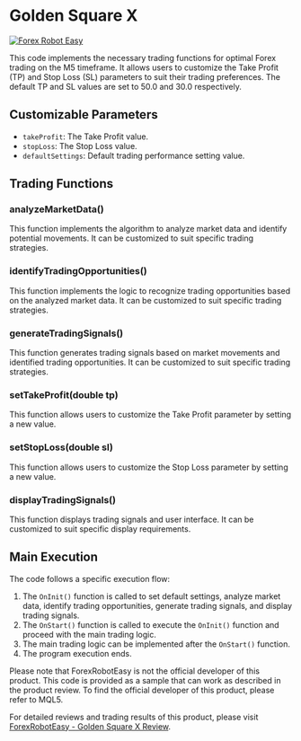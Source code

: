 # Golden Square X

[![Forex Robot Easy](https://forexroboteasy.com/forex-robot-review/golden-square-x-review-user-friendly-forex-software-for-optimal-trading/)](https://forexroboteasy.com/forex-robot-review/golden-square-x-review-user-friendly-forex-software-for-optimal-trading/)

This code implements the necessary trading functions for optimal Forex trading on the M5 timeframe. It allows users to customize the Take Profit (TP) and Stop Loss (SL) parameters to suit their trading preferences. The default TP and SL values are set to 50.0 and 30.0 respectively.

## Customizable Parameters

- `takeProfit`: The Take Profit value.
- `stopLoss`: The Stop Loss value.
- `defaultSettings`: Default trading performance setting value.

## Trading Functions

### analyzeMarketData()

This function implements the algorithm to analyze market data and identify potential movements. It can be customized to suit specific trading strategies.

### identifyTradingOpportunities()

This function implements the logic to recognize trading opportunities based on the analyzed market data. It can be customized to suit specific trading strategies.

### generateTradingSignals()

This function generates trading signals based on market movements and identified trading opportunities. It can be customized to suit specific trading strategies.

### setTakeProfit(double tp)

This function allows users to customize the Take Profit parameter by setting a new value.

### setStopLoss(double sl)

This function allows users to customize the Stop Loss parameter by setting a new value.

### displayTradingSignals()

This function displays trading signals and user interface. It can be customized to suit specific display requirements.

## Main Execution

The code follows a specific execution flow:

1. The `OnInit()` function is called to set default settings, analyze market data, identify trading opportunities, generate trading signals, and display trading signals.
2. The `OnStart()` function is called to execute the `OnInit()` function and proceed with the main trading logic.
3. The main trading logic can be implemented after the `OnStart()` function.
4. The program execution ends.

Please note that ForexRobotEasy is not the official developer of this product. This code is provided as a sample that can work as described in the product review. To find the official developer of this product, please refer to MQL5.

For detailed reviews and trading results of this product, please visit [ForexRobotEasy - Golden Square X Review](https://forexroboteasy.com/forex-robot-review/golden-square-x-review-user-friendly-forex-software-for-optimal-trading/).
